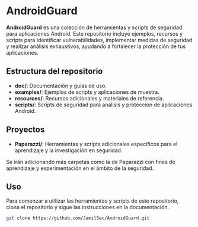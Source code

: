 # AndroidGuard

**AndroidGuard** es una colección de herramientas y scripts de seguridad para aplicaciones Android. Este repositorio incluye ejemplos, recursos y scripts para identificar vulnerabilidades, implementar medidas de seguridad y realizar análisis exhaustivos, ayudando a fortalecer la protección de tus aplicaciones.

## Estructura del repositorio

- **doc/**: Documentación y guías de uso.
- **examples/**: Ejemplos de scripts y aplicaciones de muestra.
- **resources/**: Recursos adicionales y materiales de referencia.
- **scripts/**: Scripts de seguridad para análisis y protección de aplicaciones Android.

## Proyectos
- **Paparazzi/**: Herramientas y scripts adicionales específicos para el aprendizaje y la investigación en seguridad.

Se irán adicionando más carpetas como la de Paparazzi con fines de aprendizaje y experimentación en el ámbito de la seguridad.

## Uso

Para comenzar a utilizar las herramientas y scripts de este repositorio, clona el repositorio y sigue las instrucciones en la documentación.

```sh
git clone https://github.com/JamilSec/AndroidGuard.git
